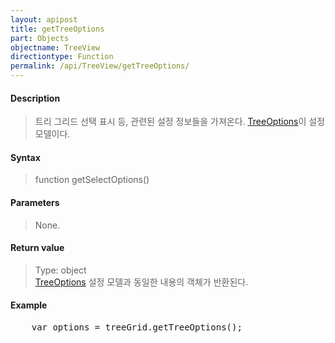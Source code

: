 ```yaml
---
layout: apipost
title: getTreeOptions
part: Objects
objectname: TreeView
directiontype: Function
permalink: /api/TreeView/getTreeOptions/
---
```



#### Description

> 트리 그리드 선택 표시 등, 관련된 설정 정보들을 가져온다. [TreeOptions](/api/types/TreeOptions)이 설정 모델이다.

#### Syntax

> function getSelectOptions()

#### Parameters

> None.

#### Return value

> Type: object  
> [TreeOptions](/api/types/TreeOptions) 설정 모델과 동일한 내용의 객체가 반환된다.

#### Example

<pre class="prettyprint">
    var options = treeGrid.getTreeOptions();
</pre>

